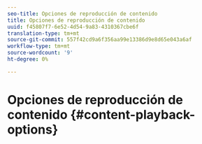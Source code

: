 ```yaml
---
seo-title: Opciones de reproducción de contenido
title: Opciones de reproducción de contenido
uuid: f45807f7-6e52-4d54-9a83-4310367cbe6f
translation-type: tm+mt
source-git-commit: 557f42cd9a6f356aa99e13386d9e8d65e043a6af
workflow-type: tm+mt
source-wordcount: '9'
ht-degree: 0%

---
```



# Opciones de reproducción de contenido {#content-playback-options}
